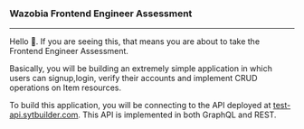 ### Wazobia Frontend Engineer Assessment

---

Hello 👋. If you are seeing this, that means you are about to take the Frontend Engineer Assessment.

Basically, you will be building an extremely simple application in which users can signup,login, verify their accounts and implement CRUD operations on Item resources.

To build this application, you will be connecting to the API deployed at [test-api.sytbuilder.com](https://test-api.sytbuilder.com "test-api.sytbuilder.com"). This API is implemented in both GraphQL and REST.

